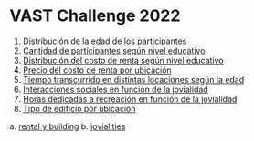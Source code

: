 # VAST Challenge 2022

1. [Distribución de la edad de los participantes](https://biancabalzarini.github.io/infovis/VAST_Challenge/Hist_Age.html)
2. [Cantidad de participantes según nivel educativo](https://biancabalzarini.github.io/infovis/VAST_Challenge/BarChart_EducationLevel.html)
3. [Distribución del costo de renta según nivel educativo](https://biancabalzarini.github.io/infovis/VAST_Challenge/ViolinPlots_RentalCost.html)
4. [Precio del costo de renta por ubicación](https://biancabalzarini.github.io/infovis/VAST_Challenge/Scatter_RentalCost.html)
5. [Tiempo transcurrido en distintas locaciones según la edad](https://biancabalzarini.github.io/infovis/VAST_Challenge/AreaChart_TimeSpent.html)
6. [Interacciones sociales en función de la jovialidad](https://biancabalzarini.github.io/infovis/VAST_Challenge/Scatter_SocialJoviality.html)
7. [Horas dedicadas a recreación en función de la jovialidad](https://biancabalzarini.github.io/infovis/VAST_Challenge/Scatter_RecreationJoviality.html)
8. [Tipo de edificio por ubicación](https://biancabalzarini.github.io/infovis/VAST_Challenge/Scatter_TypeOfBuilding.html)

a. [rental y building](https://biancabalzarini.github.io/infovis/VAST_Challenge/Scatter_Rental_Building.html)
b. [jovialities](https://biancabalzarini.github.io/infovis/VAST_Challenge/Scatter_Joviality.html)
